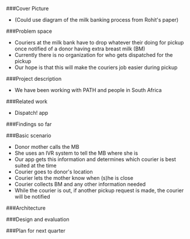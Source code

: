 ###Cover Picture
- (Could use diagram of the milk banking process from Rohit's paper)

###Problem space
- Couriers at the milk bank have to drop whatever their doing for pickup once notified of a donor having extra breast milk (BM)
- Currently there is no organization for who gets dispatched for the pickup
- Our hope is that this will make the couriers job easier during pickup

###Project description
- We have been working with PATH and people in South Africa

###Related work
- Dispatch! app

###Findings so far

###Basic scenario
- Donor mother calls the MB
- She uses an IVR system to tell the MB where she is
- Our app gets this information and determines which courier is best suited at the time
- Courier goes to donor's location
- Courier lets the mother know when (s)he is close
- Courier collects BM and any other information needed
- While the courier is out, if another pickup request is made, the courier will be notified

###Architecture

###Design and evaluation

###Plan for next quarter
